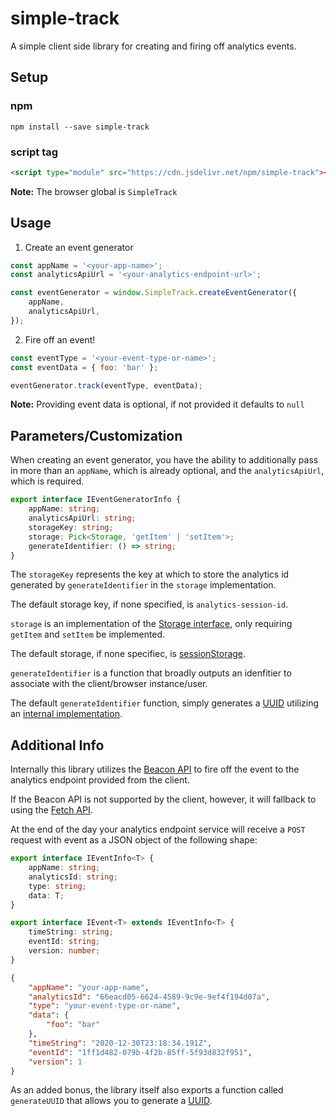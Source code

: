 # simple-track
A simple client side library for creating and firing off analytics events.

## Setup

### npm
```
npm install --save simple-track
```

### script tag
```html
<script type="module" src="https://cdn.jsdelivr.net/npm/simple-track"></script>
```

**Note:** The browser global is `SimpleTrack`

## Usage
1. Create an event generator
```javascript
const appName = '<your-app-name>';
const analyticsApiUrl = '<your-analytics-endpoint-url>';

const eventGenerator = window.SimpleTrack.createEventGenerator({
    appName,
    analyticsApiUrl,
});
```

2. Fire off an event!
```javascript
const eventType = '<your-event-type-or-name>';
const eventData = { foo: 'bar' };

eventGenerator.track(eventType, eventData);
```

**Note:** Providing event data is optional, if not provided it defaults to `null`

## Parameters/Customization
When creating an event generator, you have the ability to additionally pass in more than an `appName`, which is already optional, and the `analyticsApiUrl`, which is required.

```typescript
export interface IEventGeneratorInfo {
    appName: string;
    analyticsApiUrl: string;
    storageKey: string;
    storage: Pick<Storage, 'getItem' | 'setItem'>;
    generateIdentifier: () => string;
}
```

The `storageKey` represents the key at which to store the analytics id generated by `generateIdentifier` in the `storage` implementation.

The default storage key, if none specified, is `analytics-session-id`.

`storage` is an implementation of the [Storage interface](https://developer.mozilla.org/en-US/docs/Web/API/Storage), only requiring `getItem` and `setItem` be implemented.

The default storage, if none specifiec, is [sessionStorage](https://developer.mozilla.org/en-US/docs/Web/API/Window/sessionStorage).

`generateIdentifier` is a function that broadly outputs an idenfitier to associate with the client/browser instance/user.

The default `generateIdentifier` function, simply generates a [UUID](https://en.wikipedia.org/wiki/Universally_unique_identifier) utilizing an [internal implementation](https://github.com/rcasto/simple-track/blob/ea302a24446f1b505cbda62c520749723ef6e7dd/src/index.ts#L14).

## Additional Info
Internally this library utilizes the [Beacon API](https://developer.mozilla.org/en-US/docs/Web/API/Beacon_API) to fire off the event to the analytics endpoint provided from the client.

If the Beacon API is not supported by the client, however, it will fallback to using the [Fetch API](https://developer.mozilla.org/en-US/docs/Web/API/Fetch_API).

At the end of the day your analytics endpoint service will receive a `POST` request with event as a JSON object of the following shape:
```typescript
export interface IEventInfo<T> {
    appName: string;
    analyticsId: string;
    type: string;
    data: T;
}

export interface IEvent<T> extends IEventInfo<T> {
    timeString: string;
    eventId: string;
    version: number;
}
```

```json
{
	"appName": "your-app-name",
	"analyticsId": "66eacd05-6624-4589-9c9e-9ef4f194d07a",
	"type": "your-event-type-or-name",
	"data": {
		"foo": "bar"
    },
    "timeString": "2020-12-30T23:18:34.191Z",
	"eventId": "1ff1d482-079b-4f2b-85ff-5f93d832f951",
	"version": 1
}
```

As an added bonus, the library itself also exports a function called `generateUUID` that allows you to generate a [UUID](https://en.wikipedia.org/wiki/Universally_unique_identifier).
